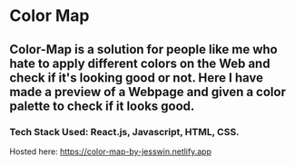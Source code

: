 # Color Map

## Color-Map is a solution for people like me who hate to apply different colors on the Web and check if it's looking good or not. Here I have made a preview of a Webpage and given a color palette to check if it looks good.

### Tech Stack Used: React.js, Javascript, HTML, CSS.

Hosted here: https://color-map-by-jesswin.netlify.app
